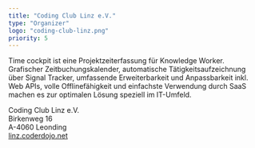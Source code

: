 ```yaml
---
title: "Coding Club Linz e.V."
type: "Organizer"
logo: "coding-club-linz.png"
priority: 5
---
```


Time cockpit ist eine Projektzeiterfassung für Knowledge Worker. Grafischer Zeitbuchungskalender, automatische Tätigkeitsaufzeichnung über Signal Tracker, umfassende Erweiterbarkeit und Anpassbarkeit inkl. Web APIs, volle Offlinefähigkeit und einfachste Verwendung durch SaaS machen es zur optimalen Lösung speziell im IT-Umfeld.

Coding Club Linz e.V.   
Birkenweg 16  
A-4060 Leonding  
[linz.coderdojo.net](https://linz.coderdojo.net)